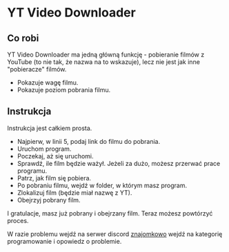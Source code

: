 # YT Video Downloader
## Co robi
YT Video Downloader ma jedną główną funkcję - pobieranie filmów z YouTube (to nie tak, że nazwa na to wskazuje), lecz nie jest jak inne "pobieracze" filmów.

- Pokazuje wagę filmu.
- Pokazuje poziom pobrania filmu.

## Instrukcja
Instrukcja jest całkiem prosta.

- Najpierw, w linii 5, podaj link do filmu do pobrania.
- Uruchom program.
- Poczekaj, aż się uruchomi.
- Sprawdź, ile film będzie ważył. Jeżeli za dużo, możesz przerwać prace programu.
- Patrz, jak film się pobiera.
- Po pobraniu filmu, wejdź w folder, w którym masz program.
- Zlokalizuj film (będzie miał nazwę z YT).
- Obejrzyj pobrany film.

I gratulacje, masz już pobrany i obejrzany film. Teraz możesz powtórzyć proces.

W razie problemu wejdź na serwer discord [znajomkowo](https://discord.gg/EHjjBTd6mh) wejdź na kategorię programowanie i opowiedz o problemie.
